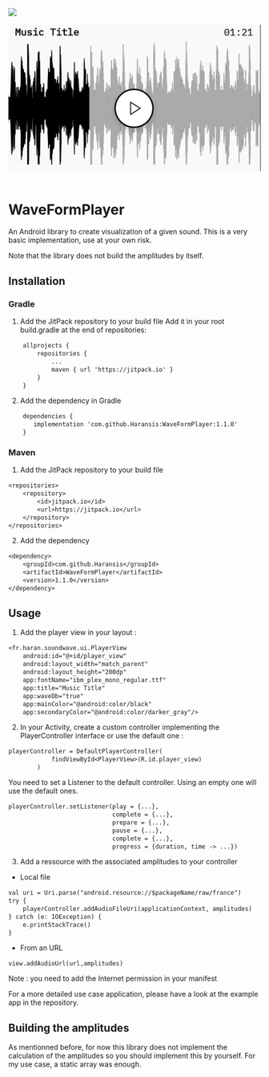 [![](https://jitpack.io/v/Haransis/WaveFormPlayer.svg)](https://jitpack.io/#Haransis/WaveFormPlayer)
<p align="center">
  <img src="https://github.com/haransis/waveformplayer/blob/assets/Player.png"><br><br>
</p>

# WaveFormPlayer
An Android library to create visualization of a given sound. This is a very basic implementation, use at your own risk.

Note that the library does not build the amplitudes by itself.

## Installation
### Gradle
1. Add the JitPack repository to your build file
Add it in your root build.gradle at the end of repositories:
```
    allprojects {
		repositories {
			...
			maven { url 'https://jitpack.io' }
		}
	}
```
2. Add the dependency in Gradle
```
    dependencies {
       implementation 'com.github.Haransis:WaveFormPlayer:1.1.0'
    }
```

### Maven
1. Add the JitPack repository to your build file
```
<repositories>
	<repository>
	    <id>jitpack.io</id>
	    <url>https://jitpack.io</url>
	</repository>
</repositories>
```
2. Add the dependency
```
<dependency>
    <groupId>com.github.Haransis</groupId>
    <artifactId>WaveFormPlayer</artifactId>
    <version>1.1.0</version>
</dependency>
```

## Usage
1. Add the player view in your layout :
```
<fr.haran.soundwave.ui.PlayerView
    android:id="@+id/player_view"
    android:layout_width="match_parent"
    android:layout_height="200dp"
    app:fontName="ibm_plex_mono_regular.ttf"
    app:title="Music Title"
    app:waveDb="true"
    app:mainColor="@android:color/black"
    app:secondaryColor="@android:color/darker_gray"/>
```

2. In your Activity, create a custom controller implementing the PlayerController interface or use the default one :
```
playerController = DefaultPlayerController(
            findViewById<PlayerView>(R.id.player_view)
        )
```
You need to set a Listener to the default controller. Using an empty one will use the default ones.
```
playerController.setListener(play = {...},
                             complete = {...},
                             prepare = {...},
                             pause = {...},
                             complete = {...},
                             progress = {duration, time -> ...})
```

3. Add a ressource with the associated amplitudes to your controller
- Local file
```
val uri = Uri.parse("android.resource://$packageName/raw/france")
try {
    playerController.addAudioFileUri(applicationContext, amplitudes)
} catch (e: IOException) {
    e.printStackTrace()
}
```
- From an URL
```
view.addAudioUrl(url,amplitudes)
```
Note : you need to add the Internet permission in your manifest

For a more detailed use case application, please have a look at the example app in the repository.

## Building the amplitudes
As mentionned before, for now this library does not implement the calculation of the amplitudes so you should implement this by yourself. For my use case, a static array was enough.

